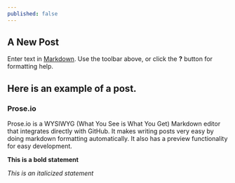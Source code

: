 ```yaml
---
published: false
---
```

## A New Post

Enter text in [Markdown](http://daringfireball.net/projects/markdown/). Use the toolbar above, or click the **?** button for formatting help.

## Here is an example of a post. 

### Prose.io
Prose.io is a WYSIWYG (What You See is What You Get) Markdown editor that integrates directly with GitHub. It makes writing posts very easy by doing markdown formatting automatically. It also has a preview functionality for easy development.

**This is a bold statement**

_This is an italicized statement_
